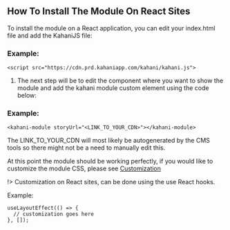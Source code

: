 
## How To Install The Module On React Sites

To install the module on a React application, you can edit your index.html file and add the KahaniJS file:


### Example:
```
<script src="https://cdn.prd.kahaniapp.com/kahani/kahani.js">
```

1. The next step will be to edit the component where you want to show the module and add the kahani module custom element using the code below:


### Example:
```
<kahani-module storyUrl="<LINK_TO_YOUR_CDN>"></kahani-module>
```
The LINK_TO_YOUR_CDN will most likely be autogenerated by the CMS tools so there might not be a need to manually edit this.



At this point the module should be working perfectly, if you would like to customize the module CSS, please see [Customization](customization.md)

!> Customization on React sites, can be done using the use React hooks.

Example:

```
useLayoutEffect(() => {
  // customization goes here
}, []);
```



